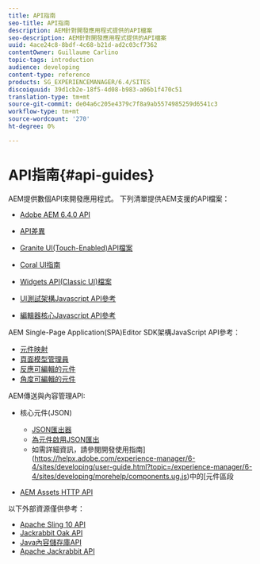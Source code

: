 ```yaml
---
title: API指南
seo-title: API指南
description: AEM針對開發應用程式提供的API檔案
seo-description: AEM針對開發應用程式提供的API檔案
uuid: 4ace24c8-8bdf-4c68-b21d-ad2c03cf7362
contentOwner: Guillaume Carlino
topic-tags: introduction
audience: developing
content-type: reference
products: SG_EXPERIENCEMANAGER/6.4/SITES
discoiquuid: 39d1cb2e-18f5-4d08-b983-a06b1f470c51
translation-type: tm+mt
source-git-commit: de04a6c205e4379c7f8a9ab5574985259d6541c3
workflow-type: tm+mt
source-wordcount: '270'
ht-degree: 0%

---
```



# API指南{#api-guides}

AEM提供數個API來開發應用程式。 下列清單提供AEM支援的API檔案：

* [Adobe AEM 6.4.0 API](https://helpx.adobe.com/experience-manager/6-4/sites/developing/using/reference-materials/javadoc/index.html)

* [API差異](https://helpx.adobe.com/experience-manager/6-4/sites/developing/using/reference-materials/diff-previous/changes.html)

* [Granite UI(Touch-Enabled)API檔案](https://helpx.adobe.com/experience-manager/6-4/sites/developing/using/reference-materials/granite-ui/api/index.html)

* [Coral UI指南](https://helpx.adobe.com/experience-manager/6-4/sites/developing/using/reference-materials/coral-ui/coralui3/index.html)

* [Widgets API(Classic UI)檔案](https://helpx.adobe.com/experience-manager/6-4/sites/developing/using/reference-materials/widgets-api/index.html)

* [UI測試架構Javascript API參考](https://helpx.adobe.com/experience-manager/6-4/sites/developing/using/reference-materials/test-api/index.html)

* [編輯器核心Javascript API參考](https://helpx.adobe.com/experience-manager/6-4/sites/developing/using/reference-materials/jsdoc/ui-touch/editor-core/index.html)

AEM Single-Page Application(SPA)Editor SDK架構JavaScript API參考：

* [元件映射](https://www.npmjs.com/package/@adobe/aem-spa-component-mapping)
* [頁面模型管理員](https://www.npmjs.com/package/@adobe/aem-spa-page-model-manager)
* [反應可編輯的元件](https://www.npmjs.com/package/@adobe/aem-react-editable-components)
* [角度可編輯的元件](https://www.npmjs.com/package/@adobe/aem-angular-editable-components)

AEM傳送與內容管理API:

* 核心元件(JSON)

   * [JSON匯出器](/help/sites-developing/json-exporter.md)
   * [為元件啟用JSON匯出](/help/sites-developing/json-exporter-components.md)
   * 如需詳細資訊，請參閱開發使用指南](https://helpx.adobe.com/experience-manager/6-4/sites/developing/user-guide.html?topic=/experience-manager/6-4/sites/developing/morehelp/components.ug.js)中的[元件區段

* [AEM Assets HTTP API](/help/assets/mac-api-assets.md)

以下外部資源僅供參考：

* [Apache Sling 10 API](https://sling.apache.org/apidocs/sling10/)
* [Jackrabbit Oak API](https://jackrabbit.apache.org/oak/docs/oak_api/overview.html)
* [Java內容儲存庫API](https://docs.adobe.com/docs/en/spec/javax.jcr/javadocs/jcr-2.0/index.html)
* [Apache Jackrabbit API](https://jackrabbit.apache.org/api)
